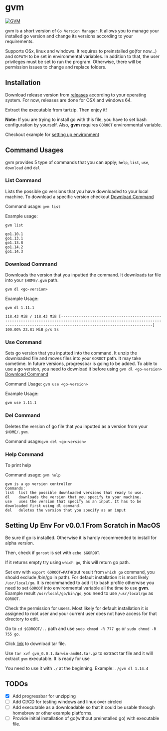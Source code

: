 # gvm

[![GVM](https://circleci.com/gh/olimpias/gvm.svg?style=svg)](<https://app.circleci.com/pipelines/github/olimpias/gvm>)


gvm is a short version of `Go Version Manager`. It allows you to manage your installed go version and change its versions
according to your requirements. 

Supports OSx, linux and windows. It requires to preinstalled go(for now...) and `GOPATH` to be
set in environmental variables. In addition to that, the user privileges must be set to run the program. Otherwise, there will
be permission issues to change and replace folders.

## Installation

Download release version from [releases](https://github.com/olimpias/gvm/releases) according to your operating system. For now, releases are done for OSX and windows 64.

Extract the executable from tar/zip. Then enjoy it!

**Note:** If you are trying to install go with this file, you have to set bash configuration by yourself. Also, **gvm** requires `GOROOT` environmental variable.

Checkout example for [setting up environment](#setting-up-env-for-v001-from-scratch-in-macos)

## Command Usages
gvm provides 5 type of commands that you can apply; `help`, `list`, `use`, `download` and `del`

### List Command
Lists the possible go versions that you have downloaded to your local machine. To download a specific version checkout [Download Command](#download-command)

Command usage: `gvm list`

Example usage: 

`gvm list`

```
go1.10.1
go1.13.1
go1.13.8
go1.14.2
go1.14.3
```

### Download Command
Downloads the version that you inputted the command. It downloads tar file into your `$HOME/.gvm` path.

`gvm dl <go-version>`

Example Usage:

`gvm dl 1.11.1`

```
118.43 MiB / 118.43 MiB [-------------------------------------------------------------------------------------------------------------------------------------------------------------------------------------] 100.00% 23.81 MiB p/s 5s
```

### Use Command
Sets go version that you inputted into the command. It unzip the downloaded file and moves files into your `GOROOT` path. It may take sometime. In future versions, progressbar is going to be added.
To able to use a go version, you need to download it before using `gvm dl <go-version>` [Download Command](#download-command)

Command Usage: `gvm use <go-version>`

Example Usage:

`gvm use 1.11.1`

### Del Command
Deletes the version of go file that you inputted as a version from your `$HOME/.gvm`.

Command usage:`gvm del <go-version>`

### Help Command
To print help

Command usage: `gvm help`

```
gvm is a go version controller
Commands:
list  list the possible downloaded versions that ready to use.
dl    downloads the version that you specify to your machine.
use   uses the version that specify as an input. It has to be downloaded first using dl command.
del   deletes the version that you specify as an input
```

## Setting Up Env For v0.0.1 From Scratch in MacOS

Be sure if go is installed. Otherwise it is hardly recommended to install for alpha version.

Then, check if `goroot` is set with  `echo $GOROOT`.

If it returns empty try using `which go`, this will return go path.

Set env with `export GOROOT=PATH`(put result from `which go` command, you should exclude /bin/go in path). For default installation it is most likely `/usr/local/go`. It is recommanded to add it to bash profile
otherwise you need to set `GOROOT` into environmental variable all the time to use **gvm**.
Example result `/usr/local/go/bin/go`, you need to use `/usr/local/go` as `GOROOT`.

Check the permission for users. Most likely for default installation it is assigned to root user and your current user does not have access for that directory to edit.

Go to `cd $GOROOT/..` path and use `sudo chmod -R 777 go` or `sudo chmod -R 755 go`.

Click [link](https://github.com/olimpias/gvm/releases/download/v0.0.1/gvm_0.0.1.darwin-amd64.tar.gz) to download tar file.

Use `tar xvf gvm_0.0.1.darwin-amd64.tar.gz` to extract tar file and it will extract `gvm` executable. It is ready for use

You need to use it with `./` at the beginning. Example: `./gvm dl 1.14.4`

## TODOs
- [X] Add progressbar for unzipping
- [ ] Add CI/CD for testing windows and linux over circleci
- [ ] Add executable as a downloadable so that it could be usable through homebrew or other example platforms.
- [ ] Provide initial installation of go(without preinstalled go) with executable file.
